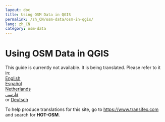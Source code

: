 ```yaml
---
layout: doc
title: Using OSM Data in QGIS
permalink: /zh_CN/osm-data/osm-in-qgis/
lang: zh_CN
category: osm-data
---
```


Using OSM Data in QGIS
=================

This guide is currently not available. It is being translated. Please refer to it in:  
[English](/en/osm-data/osm-in-qgis/)  
[Español](/es/osm-data/osm-in-qgis/)  
[Netherlands](/nl_NL/osm-data/osm-in-qgis/)  
[فارسی](/fa/osm-data/osm-in-qgis/)  
or [Deutsch](/de/osm-data/osm-in-qgis/)

To help produce translations for this site, go to <https://www.transifex.com> and search for **HOT-OSM**.
